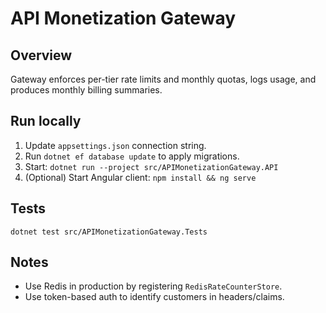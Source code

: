 # API Monetization Gateway

## Overview
Gateway enforces per-tier rate limits and monthly quotas, logs usage, and produces monthly billing summaries.

## Run locally
1. Update `appsettings.json` connection string.
2. Run `dotnet ef database update` to apply migrations.
3. Start: `dotnet run --project src/APIMonetizationGateway.API`
4. (Optional) Start Angular client: `npm install && ng serve`

## Tests
`dotnet test src/APIMonetizationGateway.Tests`

## Notes
- Use Redis in production by registering `RedisRateCounterStore`.
- Use token-based auth to identify customers in headers/claims.
